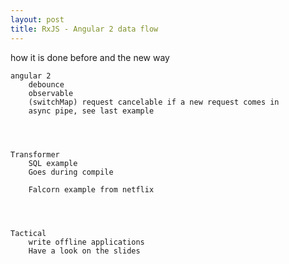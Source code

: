 ```yaml
---
layout: post
title: RxJS - Angular 2 data flow
---
```


how it is done before and the new way

	angular 2
		debounce
		observable
		(switchMap) request cancelable if a new request comes in
		async pipe, see last example




	Transformer
		SQL example
		Goes during compile

		Falcorn example from netflix




	Tactical
		write offline applications
		Have a look on the slides


